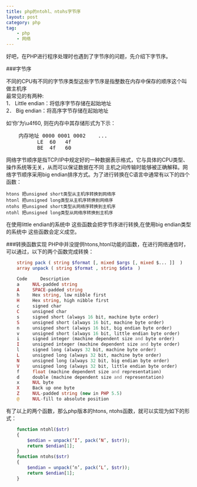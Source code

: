 ```yaml
---
title: php的ntohl、ntohs字节序
layout: post
category: php
tag:
    - php
    - 网络
---
```


好吧，在PHP进行程序处理时也遇到了字节序的问题，先介绍下字节序。

###字节序

不同的CPU有不同的字节序类型这些字节序是指整数在内存中保存的顺序这个叫做主机序  
最常见的有两种:  
1． Little endian：将低序字节存储在起始地址  
2． Big endian：将高序字节存储在起始地址  

如‘你’为\u4f60, 则在内存中其存储形式为下示：

<pre>
    内存地址 0000 0001 0002    ...  
          LE  60   4f
          BE  4f   60
</pre>

网络字节顺序是指TCP/IP中规定好的一种数据表示格式，它与具体的CPU类型、操作系统等无关，从而可以保证数据在不同
主机之间传输时能够被正确解释。网络字节顺序采用big endian排序方式。为了进行转换在C语言中通常有以下的四个函数：

    htons 把unsigned short类型从主机序转换到网络序
    htonl 把unsigned long类型从主机序转换到网络序
    ntohs 把unsigned short类型从网络序转换到主机序
    ntohl 把unsigned long类型从网络序转换到主机序

在使用little endian的系统中 这些函数会把字节序进行转换,在使用big endian类型的系统中 这些函数会定义成空。

###转换函数实现
PHP中并没提供htons,htonl功能的函数，在进行网络通信时，可以通过，以下的两个函数完成转换：

```php
    string pack ( string $format [, mixed $args [, mixed $... ]]  )
    array unpack ( string $format , string $data  )

    Code     Description
    a     NUL-padded string
    A     SPACE-padded string
    h     Hex string, low nibble first
    H     Hex string, high nibble first
    c     signed char
    C     unsigned char
    s     signed short (always 16 bit, machine byte order)
    S     unsigned short (always 16 bit, machine byte order)
    n     unsigned short (always 16 bit, big endian byte order)
    v     unsigned short (always 16 bit, little endian byte order)
    i     signed integer (machine dependent size and byte order)
    I     unsigned integer (machine dependent size and byte order)
    l     signed long (always 32 bit, machine byte order)
    L     unsigned long (always 32 bit, machine byte order)
    N     unsigned long (always 32 bit, big endian byte order)
    V     unsigned long (always 32 bit, little endian byte order)
    f     float (machine dependent size and representation)
    d     double (machine dependent size and representation)
    x     NUL byte
    X     Back up one byte
    Z     NUL-padded string (new in PHP 5.5)
    @     NUL-fill to absolute position
```
有了以上的两个函数，那么php版本的htons, ntohs函数，就可以实现为如下的形式：

```php
    function ntohl($str)
    {
        $endian = unpack(‘I’, pack(‘N’, $str));
        return $endian[1];
    }
    function ntohs($str)
    {
        $endian = unpack(‘n’, pack(‘L’, $str));
        return $endian[1];
    }
```


